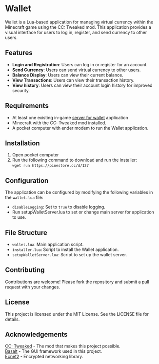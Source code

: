 # Wallet

Wallet is a Lua-based application for managing virtual currency within the Minecraft game using the CC: Tweaked mod. This application provides a visual interface for users to log in, register, and send currency to other users.

## Features
- **Login and Registration**: Users can log in or register for an account.
- **Send Currency**: Users can send virtual currency to other users.
- **Balance Display**: Users can view their current balance.
- **View Transactions**: Users can view their transaction history.
- **View history**: Users can view their account login history for improved security.

## Requirements

- At least one existing in-game [server for wallet](https://github.com/Flowelfox/CCWallet/tree/main/ccWalletServer) application
- Minecraft with the CC: Tweaked mod installed.
- A pocket computer with ender modem to run the Wallet application.

## Installation

1. Open pocket computer
2. Run the following command to download and run the installer:  
`wget run https://pinestore.cc/d/127`

## Configuration

The application can be configured by modifying the following variables in the `wallet.lua` file:

- `disableLogging`: Set to `true` to disable logging.
- Run setupWalletServer.lua to set or change main server for application to use.

## File Structure

- `wallet.lua`: Main application script.
- `installer.lua`: Script to install the Wallet application.
- `setupWalletServer.lua`: Script to set up the wallet server.

## Contributing
Contributions are welcome! Please fork the repository and submit a pull request with your changes.

## License
This project is licensed under the MIT License. See the LICENSE file for details.

## Acknowledgements

[CC: Tweaked](https://modrinth.com/mod/cc-tweaked) - The mod that makes this project possible.  
[Basalt](https://github.com/Pyroxenium/Basalt) - The GUI framework used in this project.  
[Ecnet2](https://github.com/migeyel/ecnet/) - Encrypted networking library.